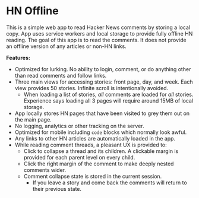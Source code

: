 # HN Offline

This is a simple web app to read Hacker News comments by storing a local copy. App uses service workers and local storage to provide fully offline HN reading. The goal of this app is to read the comments. It does not provide an offline version of any articles or non-HN links.

**Features:**

- Optimized for lurking. No ability to login, comment, or do anything other than read comments and follow links.
- Three main views for accessing stories: front page, day, and week. Each view provides 50 stories. Infinite scroll is intentionally avoided.
  - When loading a list of stories, _all_ comments are loaded for _all_ stories. Experience says loading all 3 pages will require around 15MB of local storage.
- App locally stores HN pages that have been visited to grey them out on the main page.
- No logging, analytics or other tracking on the server.
- Optimized for mobile including `code` blocks which normally look awful.
- Any links to other HN articles are automatically loaded in the app.
- While reading comment threads, a pleasant UX is provided to:
  - Click to collapse a thread and its children. A clickable margin is provided for each parent level on every child.
  - Click the right margin of the comment to make deeply nested comments wider.
  - Comment collapse state is stored in the current session.
    - If you leave a story and come back the comments will return to their previous state.
